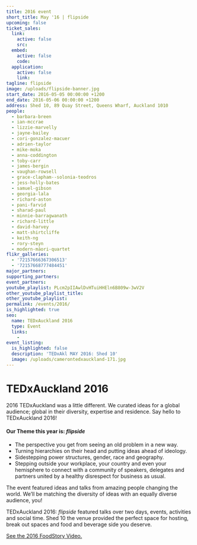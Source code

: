 ```yaml
---
title: 2016 event
short_title: May '16 | flipside
upcoming: false
ticket_sales:
  link:
    active: false
    src:
  embed:
    active: false
    code:
  application:
    active: false
    link:
tagline: flipside
image: /uploads/flipside-banner.jpg
start_date: 2016-05-05 00:00:00 +1200
end_date: 2016-05-06 00:00:00 +1200
address: Shed 10, 89 Quay Street, Queens Wharf, Auckland 1010
people:
  - barbara-breen
  - ian-mccrae
  - lizzie-marvelly
  - jayne-bailey
  - cori-gonzalez-macuer
  - adrien-taylor
  - mike-moka
  - anna-coddington
  - toby-carr
  - james-bergin
  - vaughan-rowsell
  - grace-clapham--solonia-teodros
  - jess-holly-bates
  - samuel-gibson
  - georgia-lala
  - richard-aston
  - pani-farvid
  - sharad-paul
  - minnie-barragwanath
  - richard-little
  - david-harvey
  - matt-shirtcliffe
  - keith-ng
  - rory-steyn
  - modern-māori-quartet
flikr_galleries:
  - '72157666367306513'
  - '72157668777484451'
major_partners:
supporting_partners:
event_partners:
youtube_playlist: PLcm2pIIAwlDvHTuiHHEln6B809w-3wV2V
other_youtube_playlist_title:
other_youtube_playlist:
permalink: /events/2016/
is_highlighted: true
seo:
  name: TEDxAuckland 2016
  type: Event
  links:
    -
event_listing:
  is_highlighted: false
  description: 'TEDxAkl MAY 2016: Shed 10'
  image: /uploads/camerontedxauckland-171.jpg
---
```

# TEDxAuckland 2016

2016 TEDxAuckland was a little different. We curated ideas for a global audience; global in their diversity, expertise and residence. Say hello to TEDxAuckland 2016\!

#### Our Theme this year is: *flipside*

* The perspective you get from seeing an old problem in a new way.
* Turning hierarchies on their head and putting ideas ahead of ideology.
* Sidestepping power structures, gender, race and geography.
* Stepping outside your workplace, your country and even your hemisphere to connect with a community of speakers, delegates and partners united by a healthy disrespect for business as usual.

The event featured ideas and talks from amazing people changing the world. We’ll be matching the diversity of ideas with an equally diverse audience, you\!

TEDxAuckland 2016: *flipside* featured talks over two days, events, activities and social time. Shed 10 the venue provided the perfect space for hosting, break out spaces and food and beverage side you deserve.

[See the 2016 FoodStory Video.](https://www.youtube.com/watch?v=J0s-ob4FGcg)